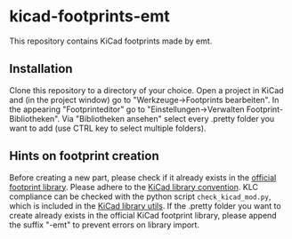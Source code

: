 kicad-footprints-emt
===================

This repository contains KiCad footprints made by emt.

Installation
------------
Clone this repository to a directory of your choice.
Open a project in KiCad and (in the project window) go to "Werkzeuge->Footprints bearbeiten".
In the appearing "Footprinteditor" go to "Einstellungen->Verwalten Footprint-Bibliotheken".
Via "Bibliotheken ansehen" select every .pretty folder you want to add (use CTRL key to select multiple folders).

Hints on footprint creation
---------------------------
Before creating a new part, please check if it already exists in the [official footprint library](https://github.com/KiCad/kicad-footprints).
Please adhere to the [KiCad library convention](http://kicad-pcb.org/libraries/klc/).
KLC compliance can be checked with the python script `check_kicad_mod.py`, which is included in the [KiCad library utils](https://github.com/KiCad/kicad-library-utils).
If the .pretty folder you want to create already exists in the official KiCad footprint library, please append the suffix "-emt" to prevent errors on library import.


